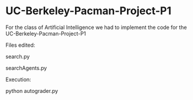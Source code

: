 # UC-Berkeley-Pacman-Project-P1

For the class of Artificial Intelligence we had to implement the code for the UC-Berkeley-Pacman-Project-P1

Files edited: 

search.py

searchAgents.py

Execution:

python autograder.py

